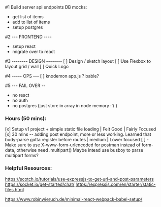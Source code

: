 #1  Build server api endpoints
DB mocks:
- get list of items
- add to list of items
- setup postgres

#2 --- FRONTEND ----
- setup react 
- migrate over to react

#3 -------- DESIGN --------
[ ] Design / sketch layout
[ ] Use Flexbox to layout grid  / wall
[ ] Quick Logo


#4 ----- OPS ---
[ ] knodemon app.js ? bable?

#5 --- FAIL OVER --
- no react
- no auth
- no postgres (just store in array in node memory :'( ) 


### Hours (50 mins):

[x] Setup v1 project + simple static file loading | Felt Good | Fairly Focused
[x] 30 mins -- adding post endpoint, more or less working. Learned that body-parse gotta register before routes | medium |  Lower focused 
[ ]  - Make sure to use X-www-form-urlencoded for postman instead of form-data, otherwise need .multipart() 
Maybe intead use busboy to parse multipart forms?



### Helpful Resources:

https://scotch.io/tutorials/use-expressjs-to-get-url-and-post-parameters
https://socket.io/get-started/chat/
https://expressjs.com/en/starter/static-files.html


https://www.robinwieruch.de/minimal-react-webpack-babel-setup/

